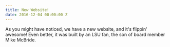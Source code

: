 ```yaml
---
title: New Website!
date: 2016-12-04 00:00:00 Z
---
```


As you might have noticed, we have a new website, and it's flippin' awesome! Even better, it was built by an LSU fan, the son of board member Mike McBride.